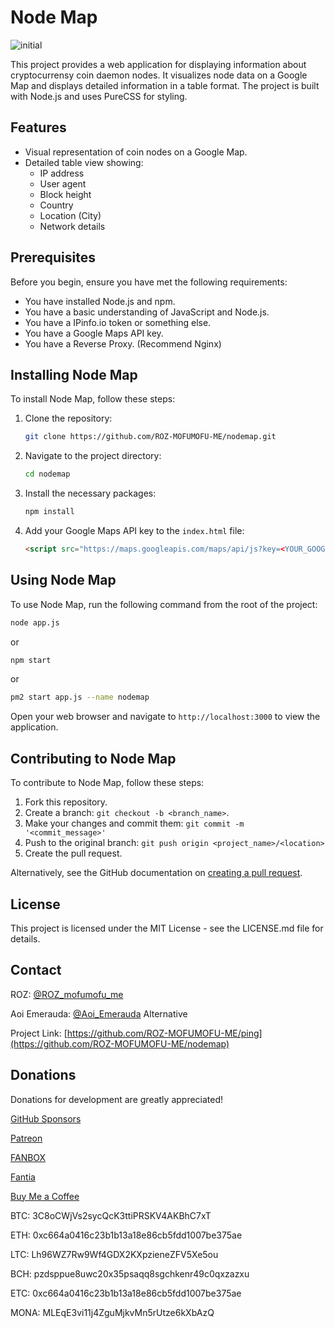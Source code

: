 # Node Map

![initial](https://github.com/ROZ-MOFUMOFU-ME/nodemap/assets/35634920/c228d968-9ad4-476e-a320-3e6e09bcea3d)

This project provides a web application for displaying information about cryptocurrensy coin daemon nodes. It visualizes node data on a Google Map and displays detailed information in a table format. The project is built with Node.js and uses PureCSS for styling.

## Features

- Visual representation of coin nodes on a Google Map.
- Detailed table view showing:
  - IP address
  - User agent
  - Block height
  - Country
  - Location (City)
  - Network details

## Prerequisites

Before you begin, ensure you have met the following requirements:
- You have installed Node.js and npm.
- You have a basic understanding of JavaScript and Node.js.
- You have a IPinfo.io token or something else.
- You have a Google Maps API key.
- You have a Reverse Proxy. (Recommend Nginx) 

## Installing Node Map

To install Node Map, follow these steps:

1. Clone the repository:
   ```bash
   git clone https://github.com/ROZ-MOFUMOFU-ME/nodemap.git
   ```
2. Navigate to the project directory:
   ```bash
   cd nodemap
   ```
3. Install the necessary packages:
   ```bash
   npm install
   ```
4. Add your Google Maps API key to the `index.html` file:
   ```html
   <script src="https://maps.googleapis.com/maps/api/js?key=<YOUR_GOOGLEMAPS_API_KEY>&callback=initMap" async defer></script>
   ```

## Using Node Map

To use Node Map, run the following command from the root of the project:

```bash
node app.js
```

or

```bash
npm start
```

or

```bash
pm2 start app.js --name nodemap
```

Open your web browser and navigate to `http://localhost:3000` to view the application.

## Contributing to Node Map

To contribute to Node Map, follow these steps:

1. Fork this repository.
2. Create a branch: `git checkout -b <branch_name>`.
3. Make your changes and commit them: `git commit -m '<commit_message>'`
4. Push to the original branch: `git push origin <project_name>/<location>`
5. Create the pull request.

Alternatively, see the GitHub documentation on [creating a pull request](https://help.github.com/articles/creating-a-pull-request/).

## License

This project is licensed under the MIT License - see the LICENSE.md file for details.

## Contact

ROZ: [@ROZ_mofumofu_me](https://twitter.com/ROZ_mofumofu_me)

Aoi Emerauda: [@Aoi_Emerauda](https://twitter.com/Aoi_Emerauda) Alternative

Project Link: [https://github.com/ROZ-MOFUMOFU-ME/ping](https://github.com/ROZ-MOFUMOFU-ME/nodemap)

## Donations

Donations for development are greatly appreciated!

[GitHub Sponsors](https://github.com/sponsors/ROZ-MOFUMOFU-ME)

[Patreon](https://patreon.com/emerauda)

[FANBOX](https://emerauda.fanbox.cc/)

[Fantia](https://fantia.jp/emerauda)

[Buy Me a Coffee](https://buymeacoffee.com/emerauda)

BTC: 3C8oCWjVs2sycQcK3ttiPRSKV4AKBhC7xT

ETH: 0xc664a0416c23b1b13a18e86cb5fdd1007be375ae

LTC: Lh96WZ7Rw9Wf4GDX2KXpzieneZFV5Xe5ou

BCH: pzdsppue8uwc20x35psaqq8sgchkenr49c0qxzazxu

ETC: 0xc664a0416c23b1b13a18e86cb5fdd1007be375ae

MONA: MLEqE3vi11j4ZguMjkvMn5rUtze6kXbAzQ
